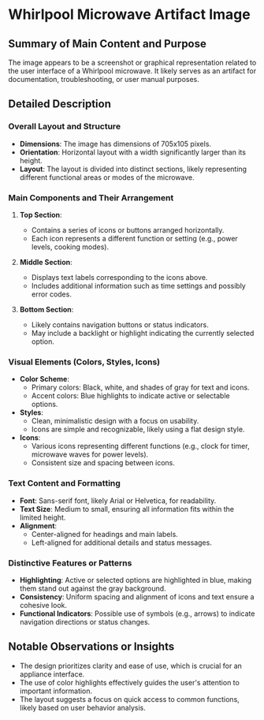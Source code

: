 # Whirlpool Microwave Artifact Image

## Summary of Main Content and Purpose
The image appears to be a screenshot or graphical representation related to the user interface of a Whirlpool microwave. It likely serves as an artifact for documentation, troubleshooting, or user manual purposes.

## Detailed Description

### Overall Layout and Structure
- **Dimensions**: The image has dimensions of 705x105 pixels.
- **Orientation**: Horizontal layout with a width significantly larger than its height.
- **Layout**: The layout is divided into distinct sections, likely representing different functional areas or modes of the microwave.

### Main Components and Their Arrangement
1. **Top Section**:
   - Contains a series of icons or buttons arranged horizontally.
   - Each icon represents a different function or setting (e.g., power levels, cooking modes).

2. **Middle Section**:
   - Displays text labels corresponding to the icons above.
   - Includes additional information such as time settings and possibly error codes.

3. **Bottom Section**:
   - Likely contains navigation buttons or status indicators.
   - May include a backlight or highlight indicating the currently selected option.

### Visual Elements (Colors, Styles, Icons)
- **Color Scheme**:
  - Primary colors: Black, white, and shades of gray for text and icons.
  - Accent colors: Blue highlights to indicate active or selectable options.
- **Styles**:
  - Clean, minimalistic design with a focus on usability.
  - Icons are simple and recognizable, likely using a flat design style.
- **Icons**:
  - Various icons representing different functions (e.g., clock for timer, microwave waves for power levels).
  - Consistent size and spacing between icons.

### Text Content and Formatting
- **Font**: Sans-serif font, likely Arial or Helvetica, for readability.
- **Text Size**: Medium to small, ensuring all information fits within the limited height.
- **Alignment**:
  - Center-aligned for headings and main labels.
  - Left-aligned for additional details and status messages.

### Distinctive Features or Patterns
- **Highlighting**: Active or selected options are highlighted in blue, making them stand out against the gray background.
- **Consistency**: Uniform spacing and alignment of icons and text ensure a cohesive look.
- **Functional Indicators**: Possible use of symbols (e.g., arrows) to indicate navigation directions or status changes.

## Notable Observations or Insights
- The design prioritizes clarity and ease of use, which is crucial for an appliance interface.
- The use of color highlights effectively guides the user's attention to important information.
- The layout suggests a focus on quick access to common functions, likely based on user behavior analysis.